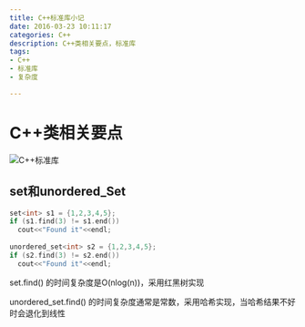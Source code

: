 ```yaml
---
title: C++标准库小记
date: 2016-03-23 10:11:17
categories: C++
description: C++类相关要点，标准库
tags: 
- C++
- 标准库
- 复杂度

---
```


# C++类相关要点

![C++标准库](http://img.wdjimg.com/mms/icon/v1/8/64/72c6d9759d14a5442bcb414e961aa648_256_256.png)

## set和unordered_Set

```c++
set<int> s1 = {1,2,3,4,5};
if (s1.find(3) != s1.end())
  cout<<"Found it"<<endl;
  
unordered_set<int> s2 = {1,2,3,4,5};
if (s2.find(3) != s2.end())
  cout<<"Found it"<<endl;
```

set.find() 的时间复杂度是O(nlog(n))，采用红黑树实现

unordered_set.find() 的时间复杂度通常是常数，采用哈希实现，当哈希结果不好时会退化到线性